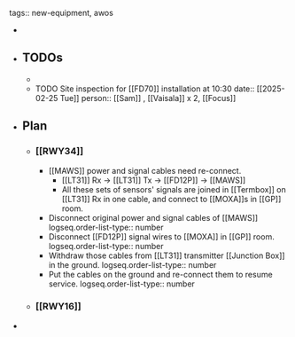 tags:: new-equipment, awos

-
- ## TODOs
	-
	- TODO Site inspection for [[FD70]] installation at 10:30
	  date:: [[2025-02-25 Tue]]
	  person:: [[Sam]] , [[Vaisala]] x 2, [[Focus]]
- ## Plan
	- ### [[RWY34]]
		- [[MAWS]] power and signal cables need re-connect.
			- [[LT31]] Rx -> [[LT31]] Tx -> [[FD12P]] -> [[MAWS]]
			- All these sets of sensors' signals are joined in [[Termbox]] on [[LT31]] Rx in one cable, and connect to [[MOXA]]s in [[GP]] room.
		- Disconnect original power and signal cables of [[MAWS]]
		  logseq.order-list-type:: number
		- Disconnect [[FD12P]] signal wires to [[MOXA]] in [[GP]] room.
		  logseq.order-list-type:: number
		- Withdraw  those cables from [[LT31]] transmitter [[Junction Box]] in the ground.
		  logseq.order-list-type:: number
		- Put the cables on the ground and re-connect them to resume service.
		  logseq.order-list-type:: number
	- ### [[RWY16]]
-